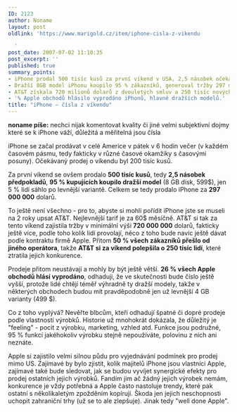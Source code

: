 ```yaml
---
ID: 2123
author: Noname
layout: post
oldlink: 'https://www.marigold.cz/item/iphone-cisla-z-vikendu

  '
post_date: 2007-07-02 11:10:35
post_excerpt: ''
published: true
summary_points:
- iPhone prodal 500 tisíc kusů za první víkend v USA, 2,5 násobek očekávání.
- Dražší 8GB model iPhonu koupilo 95 % zákazníků, generoval tržby 297 milionů dolarů.
- AT&T získala 720 milionů dolarů z dvouletých smluv a 250 tisíc nových zákazníků.
- '% Apple obchodů hlásilo vyprodáno iPhonů, hlavně dražších modelů.'
title: "iPhone – čísla z víkendu"
---
```


<strong>noname píše:</strong> nechci nijak komentovat kvality či jiné velmi subjektivní dojmy které se k iPhone váží, důležitá a měřitelná jsou čísla

iPhone se začal prodávat v celé Americe v pátek v 6 hodin večer (v každém časovém pásmu, tedy fakticky v různé časové okamžiky s časovými posuny). Očekávaný prodej o víkendu byl 200 tisíc kusů.

Za první víkend se ovšem prodalo <strong>500 tisíc kusů</strong>, tedy <strong>2,5 násobek předpokladů</strong>, <strong>95 % kupujících koupilo dražší model</strong> (8 GB disk, 599$), jen 5 % lidí sáhlo po levnější variantě.  Celkem se tedy prodalo iPhone za <strong>297 000 000</strong> dolarů.

To ještě není všechno - pro to, abyste si mohli pořídit iPhone jste se museli na 2 roky upsat AT&T. Nejlevnější tarif je za 60$ měsíčně. AT&T si tak za tento víkend zajistila tržby v minimální výši <strong>720 000 000</strong> dolarů, fakticky ještě více, podle toho kolik lidí provolají, něco z toho bude navíc ještě dávat podle kontraktu firmě Apple. Přitom <strong>50 % všech zákazníků přešlo od jiného operátora</strong>, takže <strong>AT&T si za víkend polepšila o 250 tisíc lidí</strong>, které ztratila jejich konkurence.

Prodeje přitom neustávají a mohly by být ještě větší. <strong>26 % všech Apple obchodů hlásí vyprodáno</strong>, odhaduji, že ve skutečnosti bude číslo ještě vyšší, protože lidé chtějí téměř výhradně ty dražší modely, takže v některých obchodech budou mít pravděpodobně jen už levnější 4 GB varianty (499 $).

Co z toho vyplývá? Nevěřte blbcům, kteří odhadují špatné či dopré prodeje podle vlastností výrobků. Historie už mnohokrát dokázala, že důležitý je "feeling" - pocit z výrobku, marketing, vzhled atd. Funkce jsou podružné, 95 % funkcí jakéhokoliv výrobku stejně nepoužíváte, polovinu z nich ani neznáte.

Apple si zajistilo velmi silnou půdu pro vyjednávání podmínek pro prodej mimo US. Zajímavé by bylo zjistit, kolik majitelů iPhone jsou vlastníci Apple, zajímavé také bude sledovat, jak se budou vyvíjet synergické efekty pro prodej ostatních jejich výrobků. Fandím jim ač žádný jejich výrobek nemám, konkurence je vždy potřebná a Apple často nastoluje trendy, které pak ostatní s několikaletým zpožděním kopírují. Škoda jen jejich neschopnosti uchopit zahraniční trhy (už se to ale zlepšuje). Jinak tedy "well done Apple".